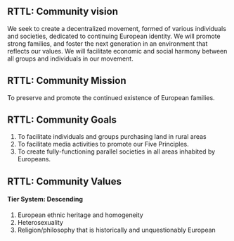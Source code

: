## RTTL: Community vision 
We seek to create a decentralized movement, formed of various individuals and societies, dedicated to continuing European identity. We will promote strong families, and foster the next generation in an environment that reflects our values. We will facilitate economic and social harmony between all groups and individuals in our movement. 

## RTTL: Community Mission 
To preserve and promote the continued existence of European families. 

## RTTL: Community Goals 
1. To facilitate individuals and groups purchasing land in rural areas
2. To facilitate media activities to promote our Five Principles.
3. To create fully-functioning parallel societies in all areas inhabited by Europeans. 

## RTTL: Community Values 
#### Tier System: Descending 

1. European ethnic heritage and homogeneity 
2. Heterosexuality
3. Religion/philosophy that is historically and unquestionably European
